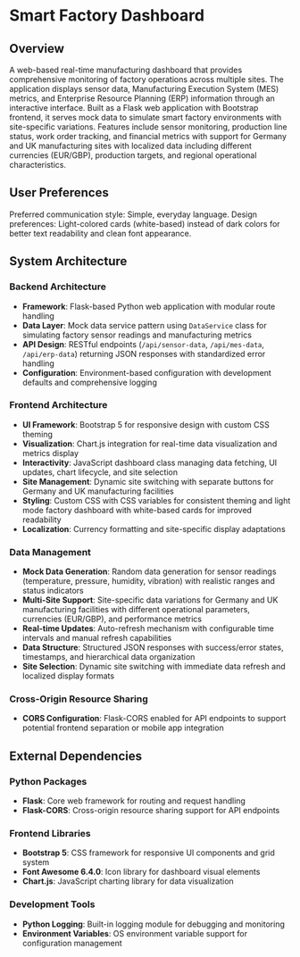 # Smart Factory Dashboard

## Overview

A web-based real-time manufacturing dashboard that provides comprehensive monitoring of factory operations across multiple sites. The application displays sensor data, Manufacturing Execution System (MES) metrics, and Enterprise Resource Planning (ERP) information through an interactive interface. Built as a Flask web application with Bootstrap frontend, it serves mock data to simulate smart factory environments with site-specific variations. Features include sensor monitoring, production line status, work order tracking, and financial metrics with support for Germany and UK manufacturing sites with localized data including different currencies (EUR/GBP), production targets, and regional operational characteristics.

## User Preferences

Preferred communication style: Simple, everyday language.
Design preferences: Light-colored cards (white-based) instead of dark colors for better text readability and clean font appearance.

## System Architecture

### Backend Architecture
- **Framework**: Flask-based Python web application with modular route handling
- **Data Layer**: Mock data service pattern using `DataService` class for simulating factory sensor readings and manufacturing metrics
- **API Design**: RESTful endpoints (`/api/sensor-data`, `/api/mes-data`, `/api/erp-data`) returning JSON responses with standardized error handling
- **Configuration**: Environment-based configuration with development defaults and comprehensive logging

### Frontend Architecture
- **UI Framework**: Bootstrap 5 for responsive design with custom CSS theming
- **Visualization**: Chart.js integration for real-time data visualization and metrics display
- **Interactivity**: JavaScript dashboard class managing data fetching, UI updates, chart lifecycle, and site selection
- **Site Management**: Dynamic site switching with separate buttons for Germany and UK manufacturing facilities
- **Styling**: Custom CSS with CSS variables for consistent theming and light mode factory dashboard with white-based cards for improved readability
- **Localization**: Currency formatting and site-specific display adaptations

### Data Management
- **Mock Data Generation**: Random data generation for sensor readings (temperature, pressure, humidity, vibration) with realistic ranges and status indicators
- **Multi-Site Support**: Site-specific data variations for Germany and UK manufacturing facilities with different operational parameters, currencies (EUR/GBP), and performance metrics
- **Real-time Updates**: Auto-refresh mechanism with configurable time intervals and manual refresh capabilities
- **Data Structure**: Structured JSON responses with success/error states, timestamps, and hierarchical data organization
- **Site Selection**: Dynamic site switching with immediate data refresh and localized display formats

### Cross-Origin Resource Sharing
- **CORS Configuration**: Flask-CORS enabled for API endpoints to support potential frontend separation or mobile app integration

## External Dependencies

### Python Packages
- **Flask**: Core web framework for routing and request handling
- **Flask-CORS**: Cross-origin resource sharing support for API endpoints

### Frontend Libraries
- **Bootstrap 5**: CSS framework for responsive UI components and grid system
- **Font Awesome 6.4.0**: Icon library for dashboard visual elements
- **Chart.js**: JavaScript charting library for data visualization

### Development Tools
- **Python Logging**: Built-in logging module for debugging and monitoring
- **Environment Variables**: OS environment variable support for configuration management